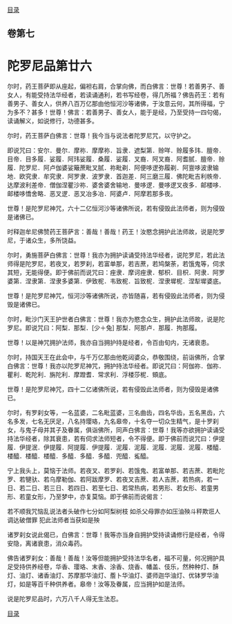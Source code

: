 <div class="menu"><a href="/#/table-of-contents">目录</a></div>
<hgroup>
  <h2>卷第七</h2>
  <h1>陀罗尼品第廿六</h1>
</hgroup>
<p>
  尔时，药王菩萨即从座起，偏袒右肩，合掌向佛，而白佛言：世尊！若善男子、善女人，有能受持法华经者，若读诵通利，若书写经卷，得几所福？佛告药王：若有善男子、善女人，供养八百万亿那由他恒河沙等诸佛，于汝意云何，其所得福，宁为多不？甚多！世尊！佛言：若善男子、善女人，能于是经，乃至受持一四句偈，读诵解义，如说修行，功德甚多。
</p>
<p>
  尔时，药王菩萨白佛言：世尊！我今当与说法者陀罗尼咒，以守护之。
</p>
<p>
  即说咒曰：安尔．曼尔．摩祢．摩摩祢．旨隶．遮梨第．赊咩．赊履多玮．膻帝．目帝．目多履．娑履．阿玮娑履．桑履．娑履．叉裔．阿叉裔．阿耆腻．膻帝．赊履．陀罗尼．阿卢伽婆娑簸蔗毗叉腻．祢毗剃．阿便哆逻弥履剃．阿亶哆波隶输地．欧究隶．牟究隶．阿罗隶．波罗隶．首迦差．阿三磨三履．佛陀毗吉利帙帝．达摩波利差帝．僧伽涅瞿沙祢．婆舍婆舍输地．曼哆逻．曼哆逻叉夜多．邮楼哆．邮楼哆憍舍略．恶叉逻．恶叉冶多冶．阿婆卢．阿摩若那多夜。
</p>
<p>
  世尊！是陀罗尼神咒，六十二亿恒河沙等诸佛所说，若有侵毁此法师者，则为侵毁是诸佛已。
</p>
<p>
  时释迦牟尼佛赞药王菩萨言：善哉！善哉！药王！汝愍念拥护此法师故，说是陀罗尼，于诸众生，多所饶益。
</p>
<p>
  尔时，勇施菩萨白佛言：世尊！我亦为拥护读诵受持法华经者，说陀罗尼，若此法师得是陀罗尼，若夜叉，若罗刹，若富单那，若吉蔗，若鸠槃荼，若饿鬼等，伺求其短，无能得便。即于佛前而说咒曰：痤隶．摩诃痤隶．郁枳．目枳．阿隶．阿罗婆第．涅隶第．涅隶多婆第．伊致柅．韦致柅．旨致柅．涅隶墀柅．涅犁墀婆底。
</p>
<p>
  世尊！是陀罗尼神咒，恒河沙等诸佛所说，亦皆随喜，若有侵毁此法师者，则为侵毁是诸佛已。
</p>
<p>
  尔时，毗沙门天王护世者白佛言：世尊！我亦为愍念众生，拥护此法师故，说是陀罗尼。即说咒曰：阿梨．那梨．[少＋兔]
  那梨．阿那卢．那履．拘那履。
</p>
<p>
  世尊！以是神咒拥护法师，我亦自当拥护持是经者，令百由旬内，无诸衰患。
</p>
<p>
  尔时，持国天王在此会中，与千万亿那由他乾闼婆众，恭敬围绕，前诣佛所，合掌白佛言：世尊！我亦以陀罗尼神咒，拥护持法华经者。即说咒曰：阿伽祢．伽祢．瞿利．乾陀利．旃陀利．摩蹬耆．常求利．浮楼莎柅．頞底。
</p>
<p>
  世尊！是陀罗尼神咒，四十二亿诸佛所说，若有侵毁此法师者，则为侵毁是诸佛已。
</p>
<p>
  尔时，有罗刹女等，一名蓝婆，二名毗蓝婆，三名曲齿，四名华齿，五名黑齿，六名多发，七名无厌足，八名持璎珞，九名皋帝，十名夺一切众生精气，是十罗刹女，与鬼子母并其子及眷属，俱诣佛所，同声白佛言：世尊！我等亦欲拥护读诵受持法华经者，除其衰患，若有伺求法师短者，令不得便。即于佛前而说咒曰：伊提履．伊提泯．伊提履．阿提履．伊提履．泥履．泥履．泥履．泥履．泥履．楼醯．楼醯．楼醯．楼醯．多醯．多醯．多醯．兜醯．㝹醯。
</p>
<p>
  宁上我头上，莫恼于法师。若夜叉、若罗刹、若饿鬼、若富单那、若吉蔗、若毗陀罗、若犍驮、若乌摩勒伽、若阿跋摩罗、若夜叉吉蔗、若人吉蔗，若热病，若一日、若二日、若三日、若四日、若至七日、若常热病，若男形、若女形、若童男形、若童女形，乃至梦中，亦复莫恼。即于佛前而说偈言：
</p>
<div class="commentary">
  <span class="commentary__sentence">若不顺我咒</span
  ><span class="commentary__sentence">恼乱说法者</span
  ><span class="commentary__sentence">头破作七分</span
  ><span class="commentary__sentence">如阿梨树枝</span>
  <span class="commentary__sentence">如杀父母罪</span
  ><span class="commentary__sentence">亦如压油殃</span
  ><span class="commentary__sentence">斗秤欺诳人</span
  ><span class="commentary__sentence">调达破僧罪</span>
  <span class="commentary__sentence">犯此法师者</span
  ><span class="commentary__sentence">当获如是殃</span>
</div>
<p>
  诸罗刹女说此偈已，白佛言：世尊！我等亦当身自拥护受持读诵修行是经者，令得安隐，离诸衰患，消众毒药。
</p>
<p>
  佛告诸罗刹女：善哉！善哉！汝等但能拥护受持法华名者，福不可量，何况拥护具足受持供养经卷，华香、璎珞、末香、涂香、烧香、幡盖、伎乐，然种种灯、酥灯、油灯、诸香油灯、苏摩那华油灯、薝卜华油灯、婆师迦华油灯、优钵罗华油灯，如是等百千种供养者。皋帝！汝等及眷属，应当拥护如是法师。
</p>
<p>
  说是陀罗尼品时，六万八千人得无生法忍。
</p>
<div class="menu"><a href="/#/table-of-contents">目录</a></div>
